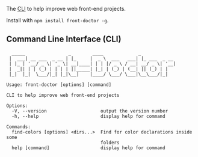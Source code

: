 The [CLI](<https://en.wikipedia.org/wiki/Command-line_interface>) to help improve web front-end projects.

Install with `npm install front-doctor -g`.


## Command Line Interface (CLI)

```
  _____                _        ____             _             
 |  ___| __ ___  _ __ | |_     |  _ \  ___   ___| |_ ___  _ __ 
 | |_ | '__/ _ \| '_ \| __|____| | | |/ _ \ / __| __/ _ \| '__|
 |  _|| | | (_) | | | | ||_____| |_| | (_) | (__| || (_) | |   
 |_|  |_|  \___/|_| |_|\__|    |____/ \___/ \___|\__\___/|_|   
                                                               
Usage: front-doctor [options] [command]

CLI to help improve web front-end projects

Options:
  -V, --version                    output the version number
  -h, --help                       display help for command

Commands:
  find-colors [options] <dirs...>  Find for color declarations inside some
                                   folders
  help [command]                   display help for command
```